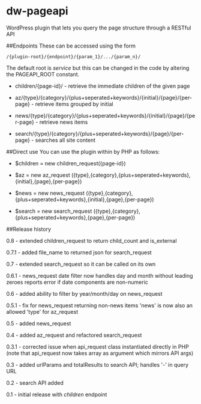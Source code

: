 dw-pageapi
==========

WordPress plugin that lets you query the page structure through a RESTful API

##Endpoints
These can be accessed using the form 

	/{plugin-root}/{endpoint}/{param_1}/.../{param_n}/

The default root is _service_ but this can be changed in the code by altering the PAGEAPI_ROOT constant.

* children/{page-id}/ - retrieve the immediate children of the given page

* az/{type}/{category}/{plus+seperated+keywords}/{initial}/{page}/{per-page} - retrieve items grouped by initial

* news/{type}/{category}/{plus+seperated+keywords}/{initial}/{page}/{per-page} - retrieve news items

* search/{type}/{category}/{plus+seperated+keywords}/{page}/{per-page} - searches all site content

##Direct use
You can use the plugin within by PHP as follows:

* $children = new children_request({page-id})

* $az = new az_request ({type},{category},{plus+seperated+keywords},{initial},{page},{per-page})

* $news = new news_request ({type},{category},{plus+seperated+keywords},{initial},{page},{per-page})

* $search = new search_request ({type},{category},{plus+seperated+keywords},{page},{per-page})

##Release history

0.8   - extended children_request to return child_count and is_external

0.7.1 - added file_name to returned json for search_request

0.7   - extended search_request so it can be called on its own

0.6.1 - news_request date filter now handles day and month without leading zeroes
        reports error if date components are non-numeric

0.6   - added ability to filter by year/month/day on news_request

0.5.1 - fix for news_request returning non-news items
        'news' is now also an allowed 'type' for az_request

0.5   - added news_request

0.4   - added az_request and refactored search_request

0.3.1 - corrected issue when api_request class instantiated directly in PHP
        (note that api_request now takes array as argument which mirrors API args)

0.3   - added urlParams and totalResults to search API; handles '-' in query URL

0.2   - search API added

0.1   - initial release with _children_ endpoint
